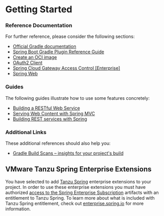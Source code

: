 # Getting Started

### Reference Documentation
For further reference, please consider the following sections:

* [Official Gradle documentation](https://docs.gradle.org)
* [Spring Boot Gradle Plugin Reference Guide](https://docs.spring.io/spring-boot/3.4.10/gradle-plugin)
* [Create an OCI image](https://docs.spring.io/spring-boot/3.4.10/gradle-plugin/packaging-oci-image.html)
* [OAuth2 Client](https://docs.spring.io/spring-boot/3.4.10/reference/web/spring-security.html#web.security.oauth2.client)
* [Spring Cloud Gateway Access Control [Enterprise]](https://techdocs.broadcom.com/us/en/vmware-tanzu/spring/spring-cloud-gateway-extensions/1-0-0/scg-extensions/access-control.html)
* [Spring Web](https://docs.spring.io/spring-boot/3.4.10/reference/web/servlet.html)

### Guides
The following guides illustrate how to use some features concretely:

* [Building a RESTful Web Service](https://spring.io/guides/gs/rest-service/)
* [Serving Web Content with Spring MVC](https://spring.io/guides/gs/serving-web-content/)
* [Building REST services with Spring](https://spring.io/guides/tutorials/rest/)

### Additional Links
These additional references should also help you:

* [Gradle Build Scans – insights for your project's build](https://scans.gradle.com#gradle)

## VMware Tanzu Spring Enterprise Extensions

You have selected to add [Tanzu Spring](https://www.vmware.com/products/app-platform/tanzu-spring) enterprise extensions to your project.
In order to use these enterprise extensions you must have authorized [access to the Spring Enterprise Subscription](https://techdocs.broadcom.com/us/en/vmware-tanzu/spring/tanzu-spring/commercial/spring-tanzu/guide-artifact-repository-administrators.html) artifacts with an entitlement to Tanzu Spring.
To learn more about what is included with Tanzu Spring entitlement, check out [enterprise.spring.io](https://enterprise.spring.io/) for more information.


